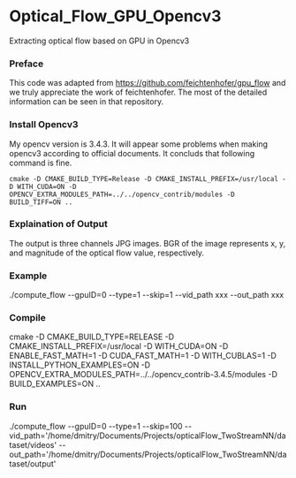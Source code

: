 # Optical_Flow_GPU_Opencv3
Extracting optical flow based on GPU in Opencv3

### Preface
This code was adapted from https://github.com/feichtenhofer/gpu_flow and we truly appreciate the work of feichtenhofer. 
The most of the detailed information can be seen in that repository. 

### Install Opencv3
My opencv version is 3.4.3. It will appear some problems when making opencv3 according to official documents. It concluds that 
following command is fine.

`cmake -D CMAKE_BUILD_TYPE=Release -D CMAKE_INSTALL_PREFIX=/usr/local -D WITH_CUDA=ON -D OPENCV_EXTRA_MODULES_PATH=../../opencv_contrib/modules -D BUILD_TIFF=ON ..`

### Explaination of Output
The output is three channels JPG images. BGR of the image represents x, y, and magnitude of the optical flow value, 
respectively. 

### Example
./compute_flow --gpuID=0 --type=1 --skip=1 --vid_path xxx --out_path xxx


### Compile 
cmake -D CMAKE_BUILD_TYPE=RELEASE     -D CMAKE_INSTALL_PREFIX=/usr/local     -D WITH_CUDA=ON     -D ENABLE_FAST_MATH=1     -D CUDA_FAST_MATH=1     -D WITH_CUBLAS=1     -D INSTALL_PYTHON_EXAMPLES=ON     -D OPENCV_EXTRA_MODULES_PATH=../../opencv_contrib-3.4.5/modules     -D BUILD_EXAMPLES=ON ..

### Run
./compute_flow --gpuID=0 --type=1 --skip=100 --vid_path='/home/dmitry/Documents/Projects/opticalFlow_TwoStreamNN/dataset/videos' --out_path='/home/dmitry/Documents/Projects/opticalFlow_TwoStreamNN/dataset/output'